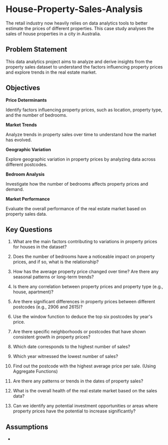# House-Property-Sales-Analysis
The retail industry now heavily relies on data analytics tools to better estimate the prices of different properties. This case study analyses the sales of house properties in a city in Australia.

## Problem Statement

This data analytics project aims to analyze and derive insights from the property sales dataset  to  understand the factors influencing property prices and explore trends in the real estate market.

## Objectives
 **Price Determinants**
 
 Identify  factors influencing property prices, such as location, property type, and the number of bedrooms.

**Market Trends**

Analyze trends in property sales over time to understand how the market has evolved.

**Geographic Variation**

Explore geographic variation in property prices by analyzing data across different postcodes.

 **Bedroom Analysis**

 Investigate how the number of bedrooms affects property prices and demand.

 **Market Performance**
 
 Evaluate the overall performance of the real estate market based on property sales data.

## Key Questions

1. What are the main factors contributing to variations in property prices for houses in the dataset?

2. Does the number of bedrooms have a noticeable impact on property prices, and if so, what is the relationship?

3. How has the average property price changed over time? Are there any seasonal patterns or long-term trends?

4.  Is there any correlation between property prices and property type (e.g., house, apartment)?

5. Are there significant differences in property prices between different postcodes (e.g., 2906 and 2615)?

6. Use the window function to deduce the top six postcodes by year's price.

7.  Are there  specific neighborhoods or postcodes that have shown consistent growth in property prices?

8.  Which date corresponds to the highest number of sales?

9.  Which year witnessed the lowest number of sales?

10. Find out the postcode with the highest average price per sale. (Using Aggregate Functions)

11. Are there any patterns or trends in the dates of property sales?

12.  What is the overall health of the real estate market based on the sales data?

13.   Can we identify any potential investment opportunities or areas where property prices have the potential to increase significantly?

## Assumptions
  -



